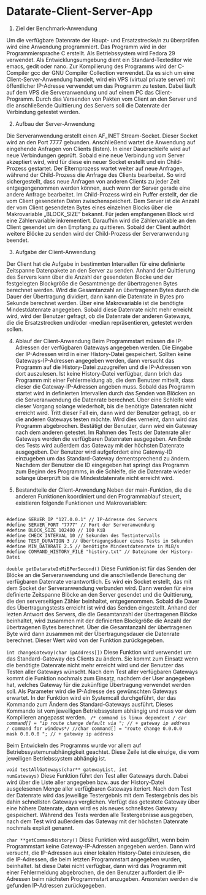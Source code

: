 # Datarate-Client-Server-App

1. Ziel der Benchmark-Anwendung

Um die verfügbare Datenrate der Haupt- und Ersatzstrecke/n zu überprüfen wird eine Anwendung programmiert. 
Das Programm wird in der Programmiersprache C erstellt. Als Betriebssystem wird Fedora 29 verwendet. Als Entwicklungsumgebung dient ein Standard-Texteditor wie emacs, gedit oder nano. Zur Kompilierung des Programms wird der C-Compiler gcc der GNU Compiler Collection verwendet.
Da es sich um eine Client-Server-Anwendung handelt, wird ein VPS (virtual private server) mit öffentlicher IP-Adresse verwendet um das Programm zu testen. Dabei läuft auf dem VPS die Serveranwendung und auf einem PC das Client-Programm. Durch das Versenden von Pakten vom Client an den Server und die anschließende Quittierung des Servers soll die Datenrate der Verbindung getestet werden.

2. Aufbau der Server-Anwendung

Die Serveranwendung erstellt einen AF_INET Stream-Socket. Dieser Socket wird an den Port 7777 gebunden. Anschließend wartet die Anwendung auf eingehende Anfragen von Clients (listen). In einer Dauerschleife wird auf neue Verbindungen geprüft. Sobald eine neue Verbindung vom Server akzeptiert wird, wird für diese ein neuer Socket erstellt und ein Child-Prozess gestartet. Der Elternprozess wartet weiter auf neue Anfragen, während der Child-Prozess die Anfrage des Clients bearbeitet. So wird sichergestellt, dass neue Anfragen von anderen Clients zu jeder Zeit entgegengenommen werden können, auch wenn der Server gerade eine andere Anfrage bearbeitet. 
Im Child-Prozess wird ein Puffer erstellt, der die vom Client gesendeten Daten zwischenspeichert. Dem Server ist die Anzahl der vom Client gesendeten Bytes eines einzelnen Blocks über die Makrovariable „BLOCK_SIZE“ bekannt. Für jeden empfangenen Block wird eine Zählervariable inkrementiert. Daraufhin wird die Zählervariable an den Client gesendet um den Empfang zu quittieren. Sobald der Client aufhört weitere Blöcke zu senden wird der Child-Prozess der Serveranwendung beendet. 

3. Aufgabe der Client-Anwendung

Der Client hat die Aufgabe in bestimmten Intervallen für eine definierte Zeitspanne Datenpakete an den Server zu senden. Anhand der Quittierung des Servers kann über die Anzahl der gesendeten Blocke und der festgelegten Blockgröße die Gesamtmenge der übertragenen Bytes berechnet werden. Wird die Gesamtanzahl an übertragenen Bytes durch die Dauer der Übertragung dividiert, dann kann die Datenrate in Bytes pro Sekunde berechnet werden. Über eine Makrovariable ist die benötigte Mindestdatenrate angegeben. Sobald diese Datenrate nicht mehr erreicht wird, wird der Benutzer gefragt, ob die Datenrate der anderen Gateways, die die Ersatzstrecken und/oder -median repräsentieren, getestet werden sollen. 

4. Ablauf der Client-Anwendung
Beim Programmstart müssen die IP-Adressen der verfügbaren Gateways angegeben werden. Die Eingabe der IP-Adressen wird in einer History-Datei gespeichert. Sollten keine Gateways-IP-Adressen angegeben werden, dann versucht das Programm auf die History-Datei zuzugreifen und die IP-Adressen von dort auszulesen. Ist keine History-Datei verfügbar, dann brich das Programm mit einer Fehlermeldung ab, die dem Benutzer mitteilt, dass dieser die Gateway-IP-Adressen angeben muss. 
Sobald das Programm startet wird in definierten Intervallen durch das Senden von Blöcken an die Serveranwendung die Datenrate berechnet. Über eine Schleife wird dieser Vorgang solange wiederholt, bis die benötigte Datenraten nicht erreicht wird. Tritt dieser Fall ein, dann wird der Benutzer gefragt, ob er die anderen Gateways testen möchte. Wird dies verneint, dann wird das Programm abgebrochen. Bestätigt der Benutzer, dann wird ein Gateway nach dem anderen getestet. Im Rahmen des Tests der Datenrate aller Gateways werden die verfügbaren Datenraten ausgegeben. Am Ende des Tests wird außerdem das Gateway mit der höchsten Datenrate ausgegeben. Der Benutzer wird aufgefordert eine Gateway-ID einzugeben um das Standard-Gateway dementsprechend zu ändern. Nachdem der Benutzer die ID eingegeben hat springt das Programm zum Beginn des Programms, in die Schleife, die die Datenrate wieder solange überprüft bis die Mindestdatenrate nicht erreicht wird.

5. Bestandteile der Client-Anwendung
Neben der main-Funktion, die die anderen Funktionen koordiniert und den Programmablauf steuert, existieren folgende Funktionen und Makrovariablen:

<code>
#define SERVER_IP "127.0.0.1" // IP-Adresse des Servers
#define SERVER_PORT "7777" // Port der Serveranwendung
#define BLOCK_SIZE 102400 // 100 KiB
#define CHECK_INTERVAL 10 // Sekunden des Testintervalls
#define TEST_DURATION 3 // Übertragungsdauer eines Tests in Sekunden
#define MIN_DATARATE 2.5 // benötigte Mindestdatenrate in MiB/s
#define COMMAND_HISTORY_FILE "history.txt" // Dateiname der History-Datei
</code>

<code>double getDatarateInMiBPerSecond()</code>
Diese Funktion ist für das Senden der Blöcke an die Serveranwendung und die anschließende Berechung der verfügbaren Datenrate verantwortlich.  Es wird ein Socket erstellt, das mit dem Socket der Serveranwendung verbunden wird. Dann werden für eine definierte Zeitspanne Blöcke an den Server gesendet und die Quittierung, die den serverseitigen Zähler beinhaltet, entgegenommen. Sobald die Dauer des Übertragungstests erreicht ist wird das Senden eingestellt. Anhand der lezten Antwort des Servers, die die Gesamtanzahl der übertragenen Blöcke beinhaltet, wird zusammen mit der definierten Blockgröße die Anzahl der übertragenen Bytes berechnet. Über die Gesamtanzahl der übertragenen Byte wird dann zusammen mit der Übertragungsdauer die Datenrate berechnet. Dieser Wert wird von der Funktion zurückgegeben. 

<code>int changeGateway(char ipAddress[])</code>
Diese Funktion wird verwendet um das Standard-Gateway des Clients zu ändern. Sie kommt zum Einsatz wenn die benötigte Datenrate nicht mehr erreicht wird und der Benutzer das Testen aller Gateways wünscht. Nach dem Test aller verfügbaren Gateways kommt die Funktion nochmals zum Einsatz, nachdem der User angegeben hat, welches Gateway für die zukünftige Übertragung verwendet werden soll. Als Parameter wird die IP-Adresse des gewünschten Gateways erwartet. In der Funktion wird ein Systemcall durchgeführt, der das Kommando zum Ändern des Standard-Gateways ausführt. Dieses Kommando ist vom jeweiligen Betriebssystem abhängig und muss vor dem Kompilieren angepasst werden.
<code>
/* command is linux dependent */
car command[] = "ip route change default via "; // + gateway ip 	address
/* command for windows*/
//char command[] = "route change 0.0.0.0 mask 0.0.0.0 "; // + gateway 	ip address
</code>

Beim Entwickeln des Programms wurde vor allem auf Betriebssystemunabhängigkeit geachtet. Diese Zeile ist die einzige, die vom jeweiligen Betriebssystem abhängig ist. 

<code>void testAllGateways(char** gatewayList, int numGateways)</code>
Diese Funktion führt den Test aller Gateways durch. Dabei wird über die Liste aller angegeben bzw. aus der History-Datei ausgelesenen Menge aller verfügbaren Gateways iteriert. Nach dem Test der Datenrate wird das jeweilige Testergebnis mit dem Testergebnis des bis dahin schnellsten Gateways verglichen. Verfügt das getestete Gateway über eine höhere Datenrate, dann wird es als neues schnellstes Gateway gespeichert. Während des Tests werden alle Testergebnisse ausgegeben, nach dem Test wird außerdem das Gateway mit der höchsten Datenrate nochmals explizit genannt. 

<code>char **getCommandHistory()</code>
Diese Funktion wird ausgeführt, wenn beim Programmstart keine Gateway-IP-Adressen angegeben werden. Dann wird versucht, die IP-Adressen aus einer lokalen History-Datei einzulesen, die die IP-Adressen, die beim letzten Programmstart angegeben wurden, beinhaltet. Ist diese Datei nicht verfügbar, dann wird das Programm mit einer Fehlermeldung abgebrochen, die den Benutzer auffordert die IP-Adressen beim nächsten Programmstart anzugeben. Ansonsten werden die gefunden IP-Adressen zurückgegeben. 
